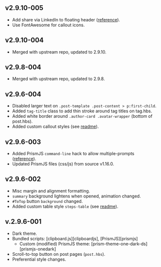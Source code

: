 ## v2.9.10-005
- Add share via LinkedIn to floating header ([reference][linkedin-share]).
- Use FontAwesome for callout icons.

[linkedin-share]: https://forum.ghost.org/t/additional-social-accounts-in-general-settings/750/24

## v2.9.10-004
- Merged with upstream repo, updated to 2.9.10.

## v2.9.8-004
- Merged with upstream repo, updated to 2.9.8.

## v2.9.6-004

- Disabled larger text on `.post-template .post-content > p:first-child`.
- Added `tag-title` class to add thin stroke around tag titles on tag.hbs.
- Added white border around `.author-card .avatar-wrapper` (bottom of post.hbs).
- Added custom callout styles (see [readme](readme.md#features)).

## v2.9.6-003

- Added PrismJS `command-line` hack to allow multiple-prompts ([reference][cmdline-hack]).
- Updated PrismJS files (css/js) from source v1.16.0.

[cmdline-hack]: https://github.com/PrismJS/prism/issues/1021#issuecomment-477791027

## v2.9.6-002

- Misc margin and alignment formatting.
- `summary` background lightens when opened, animation changed.
- `#ToTop` button `background` changed.
- Added custom table style `steps-table` (see [readme](readme.md#features)).

## v.2.9.6-001

- Dark theme.
- Bundled scripts: [clipboard.js][clipboardjs], [PrismJS][prismjs]
  - Custom (modified) PrismJS theme: [prism-theme-one-dark-ds][prismjs-onedark]
- Scroll-to-top button on post pages (`post.hbs`).
- Preferential style changes.